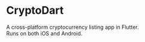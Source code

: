 # CryptoDart

A cross-platform cryptocurrency listing app in Flutter. <br/>
Runs on both iOS and Android.

